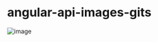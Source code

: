 # angular-api-images-gits
![image](https://user-images.githubusercontent.com/96325513/196546907-0213198a-b15a-4c23-8727-fe8b530bd5ee.png)
